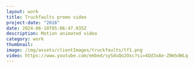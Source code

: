 ```yaml
---
layout: work
title: Truckfaults promo video
project-date: "2016"
date: 2024-06-10T05:06:47.035Z
description: Motion animated video 
category: work
thumbnail: 
image: /img/assets/clientImages/truckfaults/tf1.png
video: https://www.youtube.com/embed/sySduQo2Oxc?si=4Qd3xAe-ZNm5dWLq
---
```

